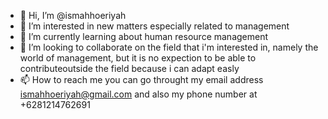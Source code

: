 - 👋 Hi, I’m @ismahhoeriyah
- 👀 I’m interested in new matters especially related to management
- 🌱 I’m currently learning about human resource management
- 💞️ I’m looking to collaborate on the field that i'm interested in, namely the world of management, but it is no expection to be able to contributeoutside the field because i can adapt easly
- 📫 How to reach me you can go throught my email address ismahhoeriyah@gmail.com and also my phone number at +6281214762691

<!---
ismahhoeriyah/ismahhoeriyah is a ✨ special ✨ repository because its `README.md` (this file) appears on your GitHub profile.
You can click the Preview link to take a look at your changes.
--->
